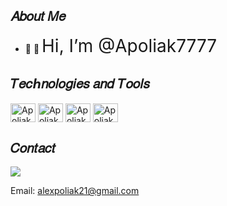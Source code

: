 <h2>𝐴𝑏𝑜𝑢𝑡 𝑀𝑒</h2>

<ul>
  <li>🔭 👋 <span style="font-size: 2em;">Hi, I’m @Apoliak7777</span></li>
</ul>

<h2>𝑇𝑒𝑐ℎ𝑛𝑜𝑙𝑜𝑔𝑖𝑒𝑠 𝑎𝑛𝑑 𝑇𝑜𝑜𝑙𝑠</h2>

<div style="display: inline_block">
  <img align="center" alt="Apoliak-Js" height="30" width="40" src="https://cdn.jsdelivr.net/gh/devicons/devicon/icons/javascript/javascript-plain.svg">
  <img align="center" alt="Apoliak-HTML" height="30" width="40" src="https://cdn.jsdelivr.net/gh/devicons/devicon/icons/html5/html5-original.svg">
  <img align="center" alt="Apoliak-CSS" height="30" width="40" src="https://cdn.jsdelivr.net/gh/devicons/devicon/icons/css3/css3-original.svg">
  <img align="center" alt="Apoliak-Python" height="30" width="40" src="https://cdn.jsdelivr.net/gh/devicons/devicon/icons/python/python-original.svg">
</div>

<h2>𝐶𝑜𝑛𝑡𝑎𝑐𝑡</h2>

<div>
  </a>
  <a href="https://discord.gg/F25avUBJay" target="_blank">
  <img src="https://img.shields.io/badge/Discord-7289DA?style=for-the-badge&logo=discord&logoColor=white">
  </a>

  
  <p>Email: <a href="mailto:alexpoliak21@gmail.com">alexpoliak21@gmail.com</a></p>
</div>
